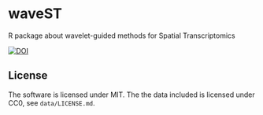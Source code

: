 # waveST
R package about wavelet-guided methods for Spatial Transcriptomics

[![DOI](https://zenodo.org/badge/492969376.svg)](https://zenodo.org/badge/latestdoi/492969376)


## License
The software is licensed under MIT. The the data included is licensed under CC0, see `data/LICENSE.md`.
